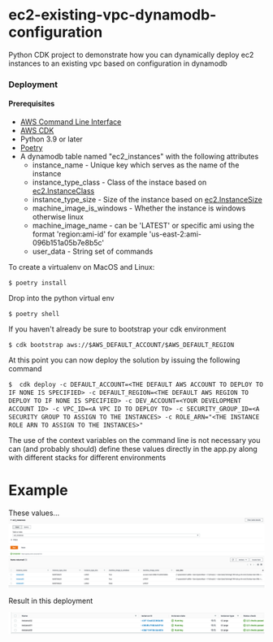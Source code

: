 
# ec2-existing-vpc-dynamodb-configuration

Python CDK project to demonstrate how you can dynamically deploy ec2 instances to an existing vpc based on configuration in dynamodb

### Deployment

#### Prerequisites

- [AWS Command Line Interface](https://aws.amazon.com/cli/)
- [AWS CDK](https://docs.aws.amazon.com/cdk/latest/guide/getting_started.html#getting_started_install)
- Python 3.9 or later
- [Poetry](https://python-poetry.org/docs/)
- A dynamodb table named "ec2_instances" with the following attributes
  - instance_name - Unique key which serves as the name of the instance
  - instance_type_class - Class of the instace based on [ec2.InstanceClass](https://docs.aws.amazon.com/cdk/api/latest/docs/@aws-cdk_aws-ec2.InstanceClass.html)
  - instance_type_size - Size of the instance based on [ec2.InstanceSize](https://docs.aws.amazon.com/cdk/api/latest/docs/@aws-cdk_aws-ec2.InstanceSize.html)
  - machine_image_is_windows - Whether the instance is windows otherwise linux
  - machine_image_name - can be 'LATEST' or specific ami using the format 'region:ami-id' for example 'us-east-2:ami-096b151a05b7e8b5c'
  - user_data - String set of commands


To create a virtualenv on MacOS and Linux:

```
$ poetry install
```
Drop into the python virtual env
```
$ poetry shell
```


If you haven't already be sure to bootstrap your cdk environment
```
$ cdk bootstrap aws://$AWS_DEFAULT_ACCOUNT/$AWS_DEFAULT_REGION
```

At this point you can now deploy the solution by issuing the following command

```
$  cdk deploy -c DEFAULT_ACCOUNT=<THE DEFAULT AWS ACCOUNT TO DEPLOY TO IF NONE IS SPECIFIED> -c DEFAULT_REGION=<THE DEFAULT AWS REGION TO DEPLOY TO IF NONE IS SPECIFIED> -c DEV_ACCOUNT=<YOUR DEVELOPMENT ACCOUNT ID> -c VPC_ID=<A VPC ID TO DEPLOY TO> -c SECURITY_GROUP_ID=<A SECURITY GROUP TO ASSIGN TO THE INSTANCES> -c ROLE_ARN="<THE INSTANCE ROLE ARN TO ASSIGN TO THE INSTANCES>"

```
 The use of the context variables on the command line is not necessary you can (and probably should) define these values directly in the app.py along with different stacks for different environments

# Example

These values...
![](images/03.png)

Result in this deployment

![](images/04.png)

